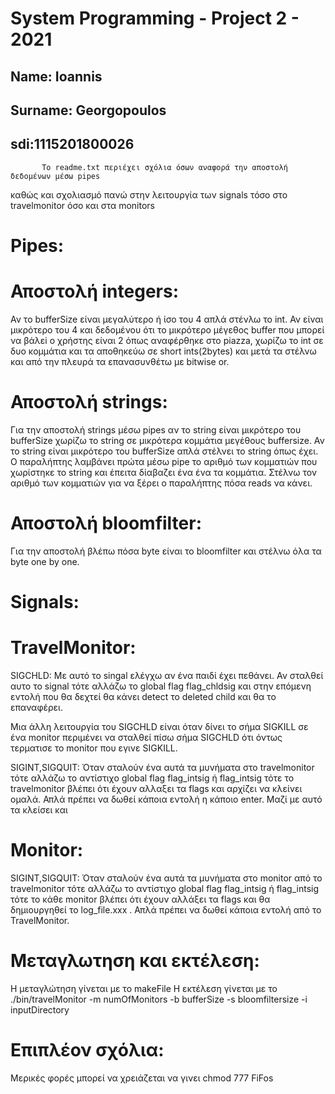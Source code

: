 # System Programming - Project 2 - 2021

## Name: Ioannis
## Surname: Georgopoulos
## sdi:1115201800026

           Το readme.txt περιέχει σχόλια όσων αναφορά την αποστολή δεδομένων μέσω pipes           
καθώς και σχολιασμό πανώ στην λειτουργία των signals τόσο στο travelmonitor όσο και στα monitors

Pipes:
======

Αποστολή integers:
==================
Αν το bufferSize είναι μεγαλύτερο ή ίσο του 4 απλά στένλω το int. Αν είναι μικρότερο του 4 και δεδομένου ότι 
το μικρότερο μέγεθος buffer που μπορεί να βάλεi ο χρήστης είναι 2 όπως αναφέρθηκε στο piazza, χωρίζω το int σε δυο
κομμάτια και τα αποθηκεύω σε short ints(2bytes) και μετά τα στέλνω και από την πλευρά τα επανασυνθέτω με bitwise or.

Αποστολή strings:
=================
Για την αποστολή strings μέσω pipes αν το string είναι μικρότερο του bufferSize χωρίζω το string σε μικρότερα
κομμάτια μεγέθους buffersize. Αν το string είναι μικρότερο του bufferSize απλά στέλνει το string όπως έχει.
Ο παραλήπτης λαμβάνει πρώτα μέσω pipe το αριθμό των κομματιών που χωρίστηκε το string και έπειτα δίαβαζει ένα ένα
τα κομμάτια. Στέλνω τον αριθμό των κομματιών για να ξέρει ο παραλήπτης πόσα reads να κάνει.

Αποστολή bloomfilter:
=====================
Για την αποστολή βλέπω πόσα byte είναι το bloomfilter και στέλνω όλα τα byte one by one.

Signals:
========

TravelMonitor:
==============
SIGCHLD:
Με αυτό το singal ελέγχω αν ένα παιδί έχει πεθάνει. Αν σταλθεί αυτο το signal τότε αλλάζω το global flag flag_chldsig
και στην επόμενη εντολή που θα δεχτεί θα κάνει detect το deleted child και θα το επαναφέρει.

Μια άλλη λειτουργία του SIGCHLD είναι όταν δίνει το σήμα SIGKILL σε ένα monitor περιμένει να σταλθεί πίσω σήμα SIGCHLD
ότι όντως τερματισε το monitor που εγινε SIGKILL.

SIGINT,SIGQUIT:
Όταν σταλούν ένα αυτά τα μυνήματα στο travelmonitor τότε αλλάζω το αντίστιχο global flag flag_intsig ή flag_intsig τότε το
travelmonitor βλέπει ότι έχουν αλλαξει τα flags και αρχίζει να κλείνει ομαλά. Απλά πρέπει να δωθεί κάποια εντολή η κάποιο enter.
Μαζί με αυτό τα κλείσει και

Monitor:
========
SIGINT,SIGQUIT:
Όταν σταλούν ένα αυτά τα μυνήματα στο monitor από το travelmonitor τότε αλλάζω το αντίστιχο global flag flag_intsig ή flag_intsig τότε το
κάθε monitor βλέπει ότι έχουν αλλάξει τα flags και θα δημιουργηθεί το log_file.xxx . Απλά πρέπει να δωθεί κάποια εντολή από το TravelMonitor.

Μεταγλωτηση και εκτέλεση:
=========================
Η μεταγλώτηση γίνεται με το makeFile
Η εκτέλεση γίνεται με το ./bin/travelMonitor -m numOfMonitors -b bufferSize -s bloomfiltersize -i inputDirectory

Επιπλέον σχόλια:
====
Μερικές φορές μπορεί να χρειάζεται να γινει chmod 777 FiFos
